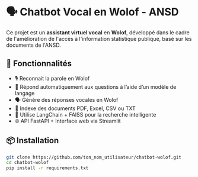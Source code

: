 # 🗣️ Chatbot Vocal en Wolof - ANSD

Ce projet est un **assistant virtuel vocal** en **Wolof**, développé dans le cadre de l'amélioration de l'accès à l'information statistique publique, basé sur les documents de l'ANSD.

## 🚀 Fonctionnalités

- 🎙️ Reconnait la parole en Wolof
- 🤖 Répond automatiquement aux questions à l’aide d’un modèle de langage
- 🗣️ Génère des réponses vocales en Wolof
- 📂 Indexe des documents PDF, Excel, CSV ou TXT
- 🧠 Utilise LangChain + FAISS pour la recherche intelligente
- 🌐 API FastAPI + Interface web via Streamlit

## 📦 Installation

```bash
git clone https://github.com/ton_nom_utilisateur/chatbot-wolof.git
cd chatbot-wolof
pip install -r requirements.txt

